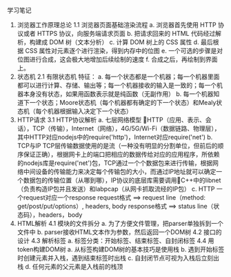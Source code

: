学习笔记

1. 浏览器工作原理总论
  1.1 浏览器页面基础渲染流程
    a. 浏览器首先使用 HTTP 协议或者 HTTPS 协议，向服务端请求页面
    b. 把请求回来的 HTML 代码经过解析，构建成 DOM 树（文本分析）
    c. 计算 DOM 树上的 CSS 属性
    d. 最后根据 CSS 属性对元素逐个进行渲染，得到内存中的位图
    e. 一个可选的步骤是对位图进行合成，这会极大地增加后续绘制的速度
    f. 合成之后，再绘制到界面上。
2. 状态机
  2.1 有限状态机
    特征：
      a. 每一个状态都是一个机器；每一个机器里面都可以进行计算、存储、输出等；每一个机器接收的输入是一致的；每一个机器本身没有状态，如果用函数表示就是纯函数（无副作用）
      b. 每一个机器知道下一个状态；Moore状态机（每个机器都有确定的下一个状态）和Mealy状态机（每个机器根据输入决定下一个状态）
3. HTTP请求
  3.1 HTTP协议解析
    a. 七层网络模型
      HTTP（应用、表示、会话），TCP（传输），Internet（网络），4G/5G/Wi-Fi（数据链路、物理层），其中HTTP对应nodejs中的require('http')，Internet对应require('net')
    b. TCP与IP
      TCP层传输数据使用的是流（一种没有明显的分割单位，但前后的顺序保证正确），根据网卡上的端口把相应的数据传给对应的应用程序，所依赖的nodejs库是require('net')包，TCP通过一个个数据包来进行传输，根据网络中间设备的传输能力来决定每个传输包的大小，而通过IP地址就可以确定一个数据包的传输位置（从哪到哪），IP协议的底层库需要调用C++中的libnet（负责构造IP包并且发送）和labpcap（从网卡抓取流经的IP包）
    c. HTTP
      一个request对应一个response
      request格式 ==> request line（method: get/post/put/options）, headers, body
      response格式 ==> status line（状态码），headers，body
4. HTML解析
  4.1 模块的文件拆分
    a. 为了方便文件管理，把parser单独拆到一个文件中
    b. parser接收HTML文本作为参数，然后返回一个DOM树
  4.2 接口的设计
  4.3 解析标签
    a. 标签分类：开始标签、结束标签、自封闭标签
  4.4 用token构建DOM树
    a. 从标签构建DOM树的基本技巧是使用栈
    b. 遇到开始标签时创建元素并入栈，遇到结束标签时出栈
    c. 自封闭节点可视为入栈后立刻出栈
    d. 任何元素的父元素是入栈前的栈顶
